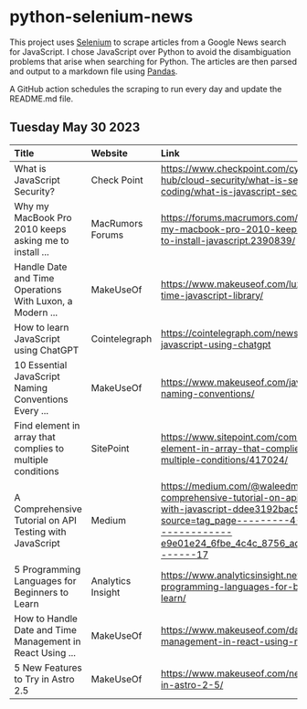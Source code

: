 # python-selenium-news

This project uses [Selenium](https://www.seleniumhq.org/) to scrape articles from a Google News search for JavaScript.
I chose JavaScript over Python to avoid the disambiguation problems that arise when searching for Python.
The articles are then parsed and output to a markdown file using [Pandas](https://pandas.pydata.org/).

A GitHub action schedules the scraping to run every day and update the README.md file.

## Tuesday May 30 2023


| Title                                                      | Website           | Link                                                                                                                                                                                                  |
|:-----------------------------------------------------------|:------------------|:------------------------------------------------------------------------------------------------------------------------------------------------------------------------------------------------------|
| What is JavaScript Security?                               | Check Point       | https://www.checkpoint.com/cyber-hub/cloud-security/what-is-secure-coding/what-is-javascript-security/                                                                                                |
| Why my MacBook Pro 2010 keeps asking me to install ...     | MacRumors Forums  | https://forums.macrumors.com/threads/why-my-macbook-pro-2010-keeps-asking-me-to-install-javascript.2390839/                                                                                           |
| Handle Date and Time Operations With Luxon, a Modern ...   | MakeUseOf         | https://www.makeuseof.com/luxon-date-time-javascript-library/                                                                                                                                         |
| How to learn JavaScript using ChatGPT                      | Cointelegraph     | https://cointelegraph.com/news/learn-javascript-using-chatgpt                                                                                                                                         |
| 10 Essential JavaScript Naming Conventions Every ...       | MakeUseOf         | https://www.makeuseof.com/javascript-naming-conventions/                                                                                                                                              |
| Find element in array that complies to multiple conditions | SitePoint         | https://www.sitepoint.com/community/t/find-element-in-array-that-complies-to-multiple-conditions/417024/                                                                                              |
| A Comprehensive Tutorial on API Testing with JavaScript    | Medium            | https://medium.com/@waleedmousa975/a-comprehensive-tutorial-on-api-testing-with-javascript-ddee3192bac5?source=tag_page---------4-84--------------------e9e01e24_6fbe_4c4c_8756_ad90a560ce21-------17 |
| 5 Programming Languages for Beginners to Learn             | Analytics Insight | https://www.analyticsinsight.net/5-programming-languages-for-beginners-to-learn/                                                                                                                      |
| How to Handle Date and Time Management in React Using ...  | MakeUseOf         | https://www.makeuseof.com/date-time-management-in-react-using-momentjs/                                                                                                                               |
| 5 New Features to Try in Astro 2.5                         | MakeUseOf         | https://www.makeuseof.com/new-features-in-astro-2-5/                                                                                                                                                  |